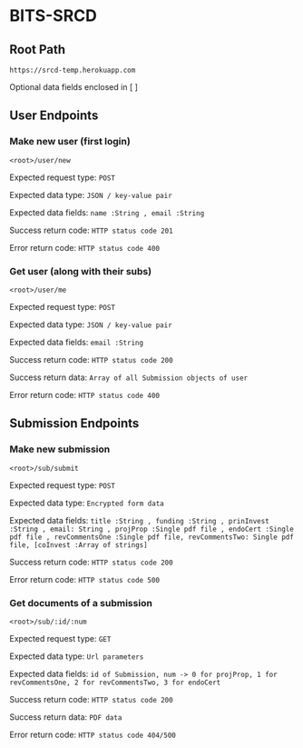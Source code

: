 # BITS-SRCD

## Root Path

`https://srcd-temp.herokuapp.com`

Optional data fields enclosed in [  ]

## User Endpoints

### Make new user (first login)

`<root>/user/new`

Expected request type: `POST`

Expected data type: `JSON / key-value pair`

Expected data fields: `name :String , email :String`

Success return code: `HTTP status code 201`

Error return code: `HTTP status code 400`

### Get user (along with their subs)

`<root>/user/me`

Expected request type: `POST`

Expected data type: `JSON / key-value pair`

Expected data fields: `email :String`

Success return code: `HTTP status code 200`

Success return data: `Array of all Submission objects of user`

Error return code: `HTTP status code 400`

## Submission Endpoints

### Make new submission

`<root>/sub/submit`

Expected request type: `POST`

Expected data type: `Encrypted form data`

Expected data fields: `title :String , funding :String , prinInvest :String , email: String , projProp :Single pdf file , endoCert :Single pdf file , revCommentsOne :Single pdf file, revCommentsTwo: Single pdf file, [coInvest :Array of strings]`

Success return code: `HTTP status code 200`

Error return code: `HTTP status code 500`

### Get documents of a submission

`<root>/sub/:id/:num`

Expected request type: `GET`

Expected data type: `Url parameters`

Expected data fields: `id of Submission, num -> 0 for projProp, 1 for revCommentsOne, 2 for revCommentsTwo, 3 for endoCert`

Success return code: `HTTP status code 200`

Success return data: `PDF data`

Error return code: `HTTP status code 404/500`
